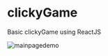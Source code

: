 # clickyGame

Basic clickyGame using ReactJS 


![mainpagedemo](https://user-images.githubusercontent.com/43567870/52235005-ca31ee80-2877-11e9-8ebf-18acf677a8ad.png)


